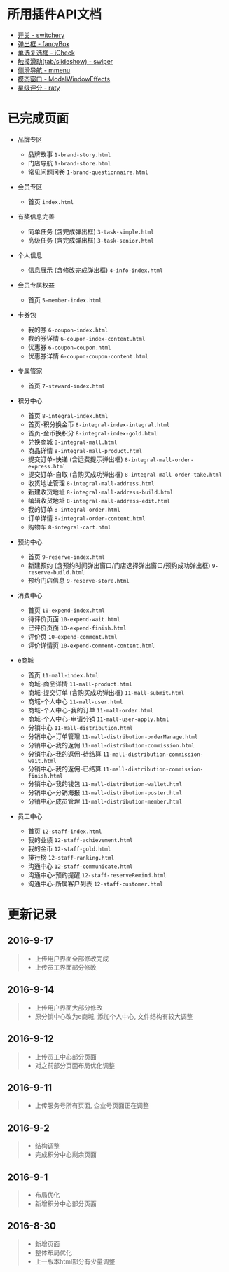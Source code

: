 # 所用插件API文档

- [开关 - switchery](http://abpetkov.github.io/switchery/)
- [弹出框 - fancyBox](http://fancyapps.com/fancybox/)
- [单选复选框 - iCheck](http://www.bootcss.com/p/icheck/)
- [触摸滑动(tab/slideshow) - swiper](http://www.swiper.com.cn/api/index.html)
- [侧滑导航 - mmenu](http://mmenu.frebsite.nl/)
- [模态窗口 - ModalWindowEffects](https://github.com/codrops/ModalWindowEffects)
- [星级评分 - raty](http://wbotelhos.com/raty)

# 已完成页面

- 品牌专区

  - 品牌故事 `1-brand-story.html`
  - 门店导航 `1-brand-store.html`
  - 常见问题问卷 `1-brand-questionnaire.html`

- 会员专区

  - 首页 `index.html`

- 有奖信息完善

  - 简单任务 (含完成弹出框) `3-task-simple.html`
  - 高级任务 (含完成弹出框) `3-task-senior.html`

- 个人信息

  - 信息展示 (含修改完成弹出框) `4-info-index.html`

- 会员专属权益

  - 首页 `5-member-index.html`

- 卡券包

  - 我的券 `6-coupon-index.html`
  - 我的券详情 `6-coupon-index-content.html`
  - 优惠券 `6-coupon-coupon.html`
  - 优惠券详情 `6-coupon-coupon-content.html`

- 专属管家

  - 首页 `7-steward-index.html`

- 积分中心

  - 首页 `8-integral-index.html`
  - 首页-积分换金币 `8-integral-index-integral.html`
  - 首页-金币换积分 `8-integral-index-gold.html`
  - 兑换商城 `8-integral-mall.html`
  - 商品详情 `8-integral-mall-product.html`
  - 提交订单-快递 (含运费提示弹出框) `8-integral-mall-order-express.html`
  - 提交订单-自取 (含购买成功弹出框) `8-integral-mall-order-take.html`
  - 收货地址管理 `8-integral-mall-address.html`
  - 新建收货地址 `8-integral-mall-address-build.html`
  - 编辑收货地址 `8-integral-mall-address-edit.html`
  - 我的订单 `8-integral-order.html`
  - 订单详情 `8-integral-order-content.html`
  - 购物车 `8-integral-cart.html`

- 预约中心

  - 首页 `9-reserve-index.html`
  - 新建预约 (含预约时间弹出窗口/门店选择弹出窗口/预约成功弹出框) `9-reserve-build.html`
  - 预约门店信息 `9-reserve-store.html`

- 消费中心

  - 首页 `10-expend-index.html`
  - 待评价页面 `10-expend-wait.html`
  - 已评价页面 `10-expend-finish.html`
  - 评价页 `10-expend-comment.html`
  - 评价详情页 `10-expend-comment-content.html`

- e商城
  - 首页 `11-mall-index.html`
  - 商城-商品详情 `11-mall-product.html`
  - 商城-提交订单 (含购买成功弹出框) `11-mall-submit.html`
  - 商城-个人中心 `11-mall-user.html`
  - 商城-个人中心-我的订单 `11-mall-order.html`
  - 商城-个人中心-申请分销 `11-mall-user-apply.html`
  - 分销中心 `11-mall-distribution.html`
  - 分销中心-订单管理 `11-mall-distribution-orderManage.html`
  - 分销中心-我的返佣 `11-mall-distribution-commission.html`
  - 分销中心-我的返佣-待结算 `11-mall-distribution-commission-wait.html`
  - 分销中心-我的返佣-已结算 `11-mall-distribution-commission-finish.html`
  - 分销中心-我的钱包 `11-mall-distribution-wallet.html`
  - 分销中心-分销海报 `11-mall-distribution-poster.html`
  - 分销中心-成员管理 `11-mall-distribution-member.html`

- 员工中心
  - 首页 `12-staff-index.html`
  - 我的业绩 `12-staff-achievement.html`
  - 我的金币 `12-staff-gold.html`
  - 排行榜 `12-staff-ranking.html`
  - 沟通中心 `12-staff-communicate.html`
  - 沟通中心-预约提醒 `12-staff-reserveRemind.html`
  - 沟通中心-所属客户列表 `12-staff-customer.html`

# 更新记录

## 2016-9-17

> - 上传用户界面全部修改完成
> - 上传员工界面部分修改

## 2016-9-14

> - 上传用户界面大部分修改
> - 原分销中心改为e商城, 添加个人中心, 文件结构有较大调整

## 2016-9-12

> - 上传员工中心部分页面
> - 对之前部分页面布局优化调整

## 2016-9-11

> - 上传服务号所有页面, 企业号页面正在调整

## 2016-9-2

> - 结构调整
> - 完成积分中心剩余页面

## 2016-9-1

> - 布局优化
> - 新增积分中心部分页面

## 2016-8-30

> - 新增页面
> - 整体布局优化
> - 上一版本html部分有少量调整

